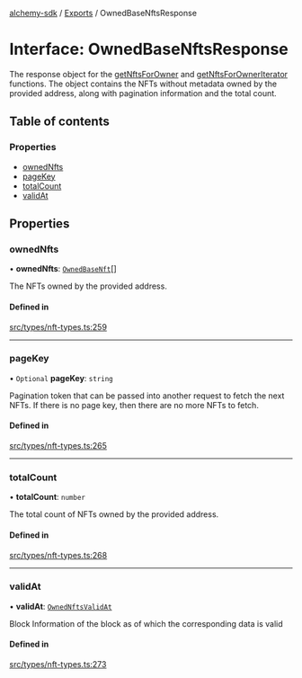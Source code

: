 [alchemy-sdk](../README.md) / [Exports](../modules.md) / OwnedBaseNftsResponse

# Interface: OwnedBaseNftsResponse

The response object for the [getNftsForOwner](../classes/NftNamespace.md#getnftsforowner) and
[getNftsForOwnerIterator](../classes/NftNamespace.md#getnftsforowneriterator) functions. The object contains the NFTs
without metadata owned by the provided address, along with pagination
information and the total count.

## Table of contents

### Properties

- [ownedNfts](OwnedBaseNftsResponse.md#ownednfts)
- [pageKey](OwnedBaseNftsResponse.md#pagekey)
- [totalCount](OwnedBaseNftsResponse.md#totalcount)
- [validAt](OwnedBaseNftsResponse.md#validat)

## Properties

### ownedNfts

• **ownedNfts**: [`OwnedBaseNft`](OwnedBaseNft.md)[]

The NFTs owned by the provided address.

#### Defined in

[src/types/nft-types.ts:259](https://github.com/alchemyplatform/alchemy-sdk-js/blob/ae0aa3f0/src/types/nft-types.ts#L259)

___

### pageKey

• `Optional` **pageKey**: `string`

Pagination token that can be passed into another request to fetch the next
NFTs. If there is no page key, then there are no more NFTs to fetch.

#### Defined in

[src/types/nft-types.ts:265](https://github.com/alchemyplatform/alchemy-sdk-js/blob/ae0aa3f0/src/types/nft-types.ts#L265)

___

### totalCount

• **totalCount**: `number`

The total count of NFTs owned by the provided address.

#### Defined in

[src/types/nft-types.ts:268](https://github.com/alchemyplatform/alchemy-sdk-js/blob/ae0aa3f0/src/types/nft-types.ts#L268)

___

### validAt

• **validAt**: [`OwnedNftsValidAt`](OwnedNftsValidAt.md)

Block Information of the block as of which the corresponding data is valid

#### Defined in

[src/types/nft-types.ts:273](https://github.com/alchemyplatform/alchemy-sdk-js/blob/ae0aa3f0/src/types/nft-types.ts#L273)
